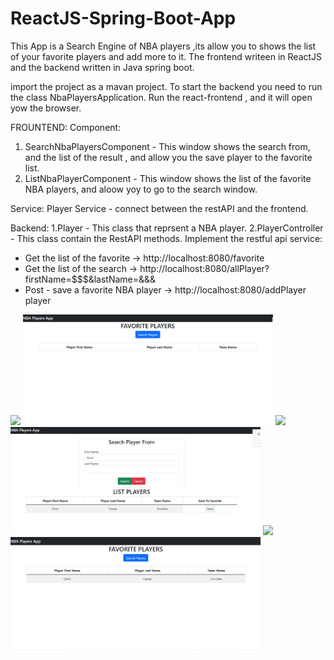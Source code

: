 # ReactJS-Spring-Boot-App

This App is a Search Engine of NBA players ,its allow you to shows the list of your favorite players and add more to it.
The frontend writeen in ReactJS and the backend written in Java spring boot.

import the project as a mavan project.
To start the backend you need to run the class NbaPlayersApplication.
Run the react-frontend , and it will open yow the browser.

FROUNTEND:
Component:
1. SearchNbaPlayersComponent - This window shows the search from, and the list of the result , and allow you the save player to the favorite list.
2. ListNbaPlayerComponent - This window shows the list of the favorite NBA players, and aloow yoy to go to the search window.

Service:
Player Service - connect between the restAPI and the frontend.

Backend:
1.Player - This class that reprsent a NBA player. 
2.PlayerController - This class contain the RestAPI methods.
Implement the restful api service:
* Get the list of the favorite -> http://localhost:8080/favorite
* Get the list of the search -> http://localhost:8080/allPlayer?firstName=$$$&lastName=&&&
* Post - save a favorite NBA player -> http://localhost:8080/addPlayer  player


<img src = "images/mainScreen.png" width="400">  <img src = "images/favorite window - before.png" width="400">
<img src = "images/mainScreen.png" width="400">  <img src = "images/search window.png" width="400">
<img src = "images/mainScreen.png" width="400">  <img src = "images/favorite window - after save.png" width="400">


